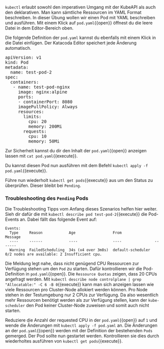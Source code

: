 `kubectl` erlaubt sowohl den imperativen Umgang mit der KubeAPI als auch den deklarativen. Man kann sämtliche Ressourcen im YAML Format beschreiben. In dieser Übung wollen wir einen Pod mit YAML beschreiben und ausführen. Mit einem Klick auf `pod.yaml`{{open}} öffnest du die leere Datei in dem Editor-Bereich oben.

Die folgende Definition der `pod.yaml` kannst du ebenfalls mit einem Klick in die Datei einfügen. Der Katacoda Editor speichert jede Änderung automatisch.

<pre class="file" data-filename="pod.yaml">
apiVersion: v1
kind: Pod
metadata:
  name: test-pod-2
spec:
  containers:
   - name: test-pod-nginx
     image: nginx:alpine
     ports:
     - containerPort: 8080
     imagePullPolicy: Always
     resources:
       limits:
         cpu: 20
         memory: 200Mi
       requests:
         cpu: 10
         memory: 50Mi
</pre>

Zur Sicherheit kannst du dir den Inhalt der `pod.yaml`{{open}} anzeigen lassen mit `cat pod.yaml`{{execute}}.

Du kannst diesen Pod nun ausführen mit dem Befehl `kubectl apply -f pod.yaml`{{execute}}.

Führe nun wiederholt `kubectl get pods`{{execute}} aus um den Status zu überprüfen. Dieser bleibt bei `Pending`. 

### Troubleshooting des `Pending` Pods

Die Troubleshooting Tipps vom Anfang dieses Szenarios helfen hier weiter. Sieh dir dafür die mit `kubectl describe pod test-pod-2`{{execute}} die Pod-Events an. Dabei fällt das folgende Event auf:

```
Events:
  Type     Reason            Age                 From               Message
  ----     ------            ----                ----               -------
  Warning  FailedScheduling  34s (x4 over 3m8s)  default-scheduler  0/2 nodes are available: 2 Insufficient cpu.
```

Die Meldung legt nahe, dass nicht genügend CPU Ressourcen zur Verfügung stehen um den `Pod` zu starten. Dafür kontrollieren wir die Pod-Definition in `pod.yaml`{{open}}.
Die `Ressource Quotas` zeigen, dass 20 CPUs angefragt werden. Mit `kubectl describe node controlplane | grep "Allocatable:" -C 6 -B 0`{{execute}} kann man sich anzeigen lassen wie viele Ressourcen pro Cluster-Node allokiert werden können. Pro Node stehen in der Testumgebung nur 2 CPUs zur Verfügung. Da also wesentlich mehr Ressourcen benötigt werden als zur Verfügung stellen, kann der `kube-scheduler` den Pod keiner Cluster-Node zuweisen und somit auch nicht starten.

Reduziere die Anzahl der requested CPU in der `pod.yaml`{{open}} auf `1` und wende die Änderungen mit `kubectl apply -f pod.yaml` an. Die Änderungen an der `pod.yaml`{{open}} werden mit der Definition der bestehenden `Pods` gemerged. Der Pod sollte nun gestartet werden. Kontrollieren sie dies durch wiederholtes ausführen von `kubectl get pods`{{execute}}.
